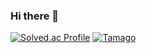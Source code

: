 ### Hi there 👋

[![Solved.ac Profile](http://mazassumnida.wtf/api/v2/generate_badge?boj=tkddls23)](https://solved.ac/tkddls23/)
[![Tamago](https://prod.typingmastergo.site/badge?userName=wonseok)](https://typingmastergo.site/)
